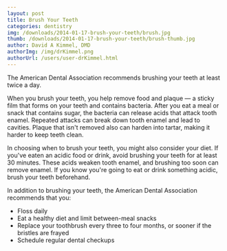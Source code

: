 ```yaml
---
layout: post
title: Brush Your Teeth
categories: dentistry
img: /downloads/2014-01-17-brush-your-teeth/brush.jpg
thumb: /downloads/2014-01-17-brush-your-teeth/brush-thumb.jpg
author: David A Kimmel, DMD
authorImg: /img/drKimmel.png
authorUrl: /users/user-drKimmel.html
---
```

The American Dental Association recommends brushing your teeth at least twice a day.

When you brush your teeth, you help remove food and plaque — a sticky film that forms on your teeth and contains bacteria. After you eat a meal or snack that contains sugar, the bacteria can release acids that attack tooth enamel. Repeated attacks can break down tooth enamel and lead to cavities. Plaque that isn't removed also can harden into tartar, making it harder to keep teeth clean.

In choosing when to brush your teeth, you might also consider your diet. If you've eaten an acidic food or drink, avoid brushing your teeth for at least 30 minutes. These acids weaken tooth enamel, and brushing too soon can remove enamel. If you know you're going to eat or drink something acidic, brush your teeth beforehand.

In addition to brushing your teeth, the American Dental Association recommends that you:

* Floss daily
* Eat a healthy diet and limit between-meal snacks
* Replace your toothbrush every three to four months, or sooner if the bristles are frayed
* Schedule regular dental checkups